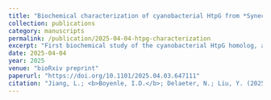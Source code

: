 ```yaml
---
title: "Biochemical characterization of cyanobacterial HtpG from *Synechococcus elongatus* PCC 7942"
collection: publications
category: manuscripts
permalink: /publication/2025-04-04-htpg-characterization
excerpt: "First biochemical study of the cyanobacterial HtpG homolog, a heat-shock protein from *Synechococcus elongatus*."
date: 2025-04-04
year: 2025
venue: "bioRxiv preprint"
paperurl: "https://doi.org/10.1101/2025.04.03.647111"
citation: "Jiang, L.; <b>Boyenle, I.D.</b>; Delaeter, N.; Liu, Y. (2025). Biochemical characterization of cyanobacterial HtpG from *Synechococcus elongatus* PCC 7942. <i>bioRxiv</i>. https://doi.org/10.1101/2025.04.03.647111"
---
```

